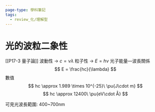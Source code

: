 ```yaml
---
page-type: 學科筆記
tags:
  - review_化/理解型
---
```


# 光的波粒二象性
[[P17-3 量子論]]
波動性 -> $c = \nu\lambda$
粒子性 -> $E = h\nu$
光子能量—波長關係
$$
E = \frac{hc}{\lambda}
$$
數值
$$
hc \approx 1.989 \times 10^{-25}\ \pu{J\cdot m}
$$
$$
hc \approx 12400\ \pu{eV\cdot Å}
$$

可見光波長範圍: 400~700nm
